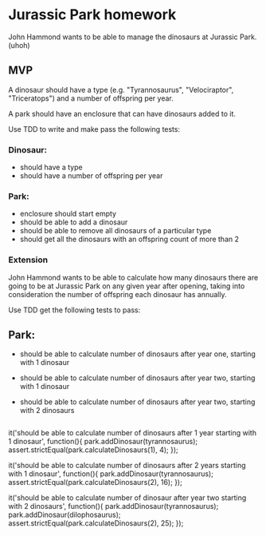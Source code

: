 # Jurassic Park homework
John Hammond wants to be able to manage the dinosaurs at Jurassic Park. (uhoh)

## MVP
A dinosaur should have a type (e.g. "Tyrannosaurus", "Velociraptor", "Triceratops") and a number of offspring per year.

A park should have an enclosure that can have dinosaurs added to it.

Use TDD to write and make pass the following tests:

### Dinosaur:
- should have a type
- should have a number of offspring per year
 
### Park:
- enclosure should start empty
- should be able to add a dinosaur
- should be able to remove all dinosaurs of a particular type
- should get all the dinosaurs with an offspring count of more than 2

### Extension
John Hammond wants to be able to calculate how many dinosaurs there are going to be at Jurassic Park on any given year after opening, taking into consideration the number of offspring each dinosaur has annually.

Use TDD get the following tests to pass:

## Park:
- should be able to calculate number of dinosaurs after year one, starting with 1 dinosaur
- should be able to calculate number of dinosaurs after year two, starting with 1 dinosaur
- should be able to calculate number of dinosaurs after year two, starting with 2 dinosaurs

  ```
it('should be able to calculate number of dinosaurs after 1 year starting with 1 dinosaur', function(){
  park.addDinosaur(tyrannosaurus);
  assert.strictEqual(park.calculateDinosaurs(1), 4);
  });

  it('should be able to calculate number of dinosaurs after 2 years starting with 1 dinosaur', function(){
  park.addDinosaur(tyrannosaurus);
  assert.strictEqual(park.calculateDinosaurs(2), 16);
});

it('should be able to calculate number of dinosaur after year two starting with 2 dinosaurs', function(){
park.addDinosaur(tyrannosaurus);
park.addDinosaur(dilophosaurus);
assert.strictEqual(park.calculateDinosaurs(2), 25);
});
  ```